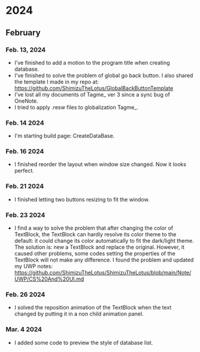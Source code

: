 # 2024
## February
### Feb. 13, 2024
- I've finished to add a motion to the program title when creating database.
- I've finished to solve the problem of global go back button. I also shared the template I made in my repo at: https://github.com/ShimizuTheLotus/GlobalBackButtonTemplate
- I've lost all my documents of Tagme_ ver 3 since a sync bug of OneNote.
- I tried to apply .resw files to globalization Tagme_.
### Feb. 14 2024
- I'm starting build page: CreateDataBase.
### Feb. 16 2024
- I finished reorder the layout when window size changed. Now it looks perfect.
### Feb. 21 2024
- I finished letting two buttons resizing to fit the window.
### Feb. 23 2024
- I find a way to solve the problem that after changing the color of TextBlock, the TextBlock can hardly resolve its color theme to the default: it could change its color automatically to fit the dark/light theme. The solution is: new a TextBlock and replace the original. However, it caused other problems, some codes setting the properties of the TextBlock will not make any difference. I found the problem and updated my UWP notes: https://github.com/ShimizuTheLotus/ShimizuTheLotus/blob/main/Note/UWP/CS%20And%20UI.md
### Feb. 26 2024
- I solved the reposition animation of the TextBlock when the text changed by putting it in a non child animation panel.
### Mar. 4 2024
- I added some code to preview the style of database list.